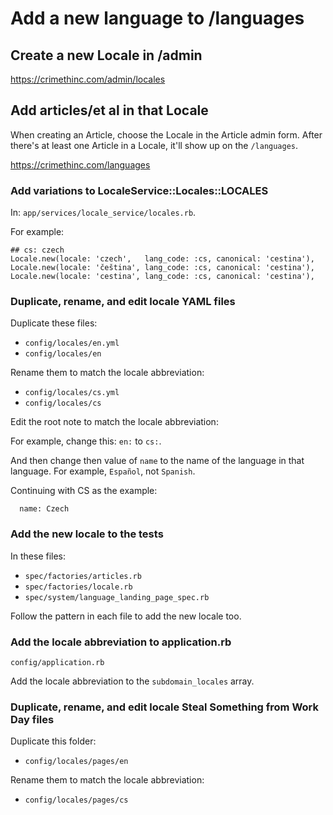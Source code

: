 # Add a new language to /languages

## Create a new Locale in /admin

https://crimethinc.com/admin/locales

## Add articles/et al in that Locale

When creating an Article, choose the Locale in the Article admin form. After there's at least one Article in a Locale, it'll show up on the `/languages`.

https://crimethinc.com/languages

### Add variations to LocaleService::Locales::LOCALES

In: `app/services/locale_service/locales.rb`.

For example:

```
## cs: czech
Locale.new(locale: 'czech',   lang_code: :cs, canonical: 'cestina'),
Locale.new(locale: 'čeština', lang_code: :cs, canonical: 'cestina'),
Locale.new(locale: 'cestina', lang_code: :cs, canonical: 'cestina'),
```

### Duplicate, rename, and edit locale YAML files

Duplicate these files:

- `config/locales/en.yml`
- `config/locales/en`

Rename them to match the locale abbreviation:

- `config/locales/cs.yml`
- `config/locales/cs`

Edit the root note to match the locale abbreviation:

For example, change this: `en:` to `cs:`.

And then change then value of `name` to the name of the language in that language. For example, `Español`, not `Spanish`.

Continuing with CS as the example:

`  name: Czech`

### Add the new locale to the tests

In these files:

- `spec/factories/articles.rb`
- `spec/factories/locale.rb`
- `spec/system/language_landing_page_spec.rb`

Follow the pattern in each file to add the new locale too.

### Add the locale abbreviation to application.rb

`config/application.rb`

Add the locale abbreviation to the `subdomain_locales` array.

### Duplicate, rename, and edit locale Steal Something from Work Day files

Duplicate this folder:

- `config/locales/pages/en`

Rename them to match the locale abbreviation:

- `config/locales/pages/cs`
